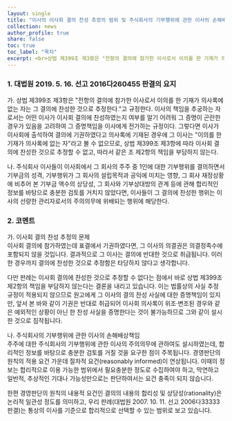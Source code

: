 ```yaml
---
layout: single
title: "이사의 이사회 결의 찬성 추정의 범위 및 주식회사의 기부행위에 관한 이사의 손해배상책임"
collection: news
author_profile: true
share: false
toc: true
toc_label: "목차"
excerpt: <br>상법 제399조 제3항은 "전항의 결의에 참가한 이사로서 이의를 한 기재가 의사록에 없는 자는 그 결의에 찬성한 것으로 추정한다."고 규정한다. 이사의 책임을 추궁하는 자로서는 어떤 이사가 이사회 결의에 찬성하였는지 여부를 알기 어려워 그 증명이 곤란한 경우가 있음을 고려하여 그 증명책임을 이사에게 전가하는 규정이다.
---
```

### 1. 대법원 2019. 5. 16. 선고 2016다260455 판결의 요지
가. 상법 제399조 제3항은 "전항의 결의에 참가한 이사로서 이의를 한 기재가 의사록에 없는 자는 그 결의에 찬성한 것으로 추정한다."고 규정한다. 이사의 책임을 추궁하는 자로서는 어떤 이사가 이사회 결의에 찬성하였는지 여부를 알기 어려워 그 증명이 곤란한 경우가 있음을 고려하여 그 증명책임을 이사에게 전가하는 규정이다. 그렇다면 이사가 이사회에 출석하여 결의에 기권하였다고 의사록에 기재된 경우에 그 이사는 "이의를 한 기재가 의사록에 없는 자"라고 볼 수 없으므로, 상법 제399조 제3항에 따라 이사회 결의에 찬성한 것으로 추정할 수 없고, 따라서 같은 조 제2항의 책임을 부담하지 않는다.

나. 주식회사 이사들이 이사회에서 그 회사의 주주 중 1인에 대한 기부행위를 결의하면서 기부금의 성격, 기부행위가 그 회사의 설립목적과 공익에 미치는 영향, 그 회사 재정상황에 비추어 본 기부금 액수의 상당성, 그 회사와 기부상대방의 관계 등에 관해 합리적인 정보를 바탕으로 충분한 검토를 거치지 않았다면, 이사들이 그 결의에 찬성한 행위는 이사의 선량한 관리자로서의 주의의무에 위배되는 행위에 해당한다.

### 2. 코멘트
가. 이사회 결의 찬성 추정의 문제<br>
이사회 결의에 참가하였는데 표결에서 기권하였다면, 그 이사의 의결권은 의결정족수에 포함되지 않을 것입니다. 결과적으로 그 이사는 결의에 반대한 것으로 취급됩니다. 이러한 경우까지 결의에 찬성한 것으로 추정함은 타당하지 않다고 생각합니다.

다만 판례는 이사회 결의에 찬성한 것으로 추정할 수 없다는 점에서 바로 상법 제399조 제2항의 책임을 부담하지 않는다는 결론을 내리고 있습니다. 이는 법률상의 사실 추정 규정이 적용되지 않으므로 원고에게 그 이사의 결의 찬성 사실에 대한 증명책임이 있지만, 앞서 본 바와 같이 기권은 반대로 취급되어 이사회 의사록이 위조·변조된 경우와 같은 예외적인 상황이 아닌 한 찬성 사실을 증명한다는 것이 불가능하므로 그와 같이 설시한 것으로 짐작됩니다.

나. 주식회사의 기부행위에 관한 이사의 손해배상책임<br>
주주에 대한 주식회사의 기부행위에 관한 이사의 주의의무에 관하여도 설시하였는데, 합리적인 정보를 바탕으로 충분한 검토를 거칠 것을 요구한 점이 주목됩니다. 경영판단의 원칙의 적용 요건 가운데 절차적 요건(reasonably informed)이 연상됩니다. 이때의 정보는 합리적으로 이용 가능한 범위에서 필요충분한 정도로 수집하여야 하고, 막연하고 일반적, 추상적인 기대나 가능성만으로는 판단하여서는 요건 충족이 되지 않습니다.

한편 경영판단의 원칙의 내용적 요건인 결의의 내용의 합리성 및 상당성(rationality)은 논리적 일관성 정도를 의미하고, 우리 판례(대법원 2007. 10. 11. 선고 2006다33333 판결)는 통상의 이사를 기준으로 합리적으로 선택할 수 있는 범위로 보고 있습니다.
